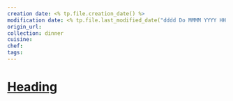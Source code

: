 ```yaml
---
creation date: <% tp.file.creation_date() %>
modification date: <% tp.file.last_modified_date("dddd Do MMMM YYYY HH:mm:ss") %>
origin_url:
collection: dinner
cuisine:
chef:
tags:
---
```

# [Heading]()
![]()
